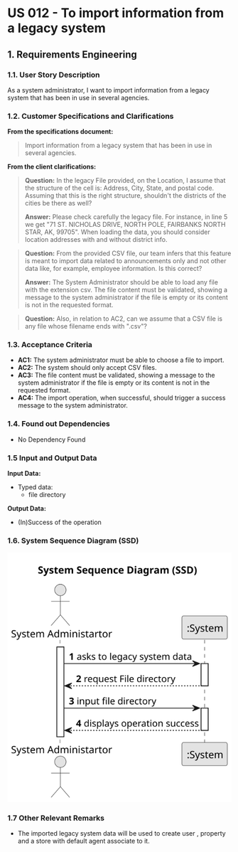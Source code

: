 # US 012 - To import information from a legacy system

## 1. Requirements Engineering

### 1.1. User Story Description

As a system administrator, I want to import information from a legacy  system that has been in use in several agencies.

### 1.2. Customer Specifications and Clarifications 


**From the specifications document:**

>	Import information from a legacy
system that has been in use in several agencies.

**From the client clarifications:**

> **Question:**  In the legacy File provided, on the Location, I assume that the structure of the cell is: Address, City, State, and postal code. Assuming that this is the right structure, shouldn't the districts of the cities be there as well?
>  
> **Answer:** Please check carefully the legacy file. For instance, in line 5 we get "71 ST. NICHOLAS DRIVE, NORTH POLE, FAIRBANKS NORTH STAR,  AK, 99705". When loading the data, you should consider location addresses with and without district info.


> **Question:**  From the provided CSV file, our team infers that this feature is meant to import data related to announcements only and not other data like, for example, employee information. Is this correct?
>  
> **Answer:** The System Administrator should be able to load any file with the extension csv. The file content must be validated, showing a message to the system
administrator if the file is empty or its content is not in the requested format.

> **Question:**  Also, in relation to AC2, can we assume that a CSV file is any file whose filename ends with ".csv"?
>


### 1.3. Acceptance Criteria


* **AC1:** The system administrator must be able to choose a file to import.
* **AC2:** The system should only accept CSV files.
* **AC3:** The file content must be validated, showing a message to the system
  administrator if the file is empty or its content is not in the requested format.
* **AC4:** The import operation, when successful, should trigger a success message to
  the system administrator.

### 1.4. Found out Dependencies

* No Dependency Found

### 1.5 Input and Output Data

**Input Data:**

* Typed data:
	* file directory

**Output Data:**

* (In)Success of the operation

### 1.6. System Sequence Diagram (SSD)

![System Sequence Diagram - Alternative One](svg/us012-SystemSequenceDiagram.svg)

### 1.7 Other Relevant Remarks

* The imported legacy system data will be used to create user , property and a store with default agent associate to it.
